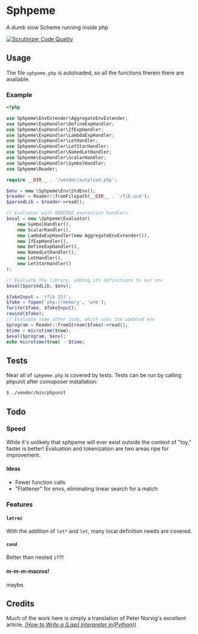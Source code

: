 # Sphpeme

A dumb slow Scheme running inside php

[![Scrutinizer Code
Quality](https://scrutinizer-ci.com/g/mattwellss/sphpeme/badges/quality-score.png?b=master)](https://scrutinizer-ci.com/g/mattwellss/sphpeme/?branch=master)

## Usage

The file `sphpeme.php` is autoloaded, so all the functions therein
there are available.

### Example

```php
<?php

use Sphpeme\EnvExtender\AggregateEnvExtender;
use Sphpeme\ExpHandler\DefineExpHandler;
use Sphpeme\ExpHandler\IfExpHandler;
use Sphpeme\ExpHandler\LambdaExpHandler;
use Sphpeme\ExpHandler\LetHandler;
use Sphpeme\ExpHandler\LetStarHandler;
use Sphpeme\ExpHandler\NamedLetHandler;
use Sphpeme\ExpHandler\ScalarHandler;
use Sphpeme\ExpHandler\SymbolHandler;
use Sphpeme\Reader;

require __DIR__ . '/vendor/autoload.php';

$env = new \Sphpeme\Env\StdEnv();
$reader = Reader::fromFilepath(__DIR__ . '/fib.scm');
$parsedLib = $reader->read();

// Evaluator with ORDERED expression handlers
$eval = new \Sphpeme\Evaluator(
    new SymbolHandler(),
    new ScalarHandler(),
    new LambdaExpHandler(new AggregateEnvExtender()),
    new IfExpHandler(),
    new DefineExpHandler(),
    new NamedLetHandler(),
    new LetHandler(),
    new LetStarHandler()
);

// Evaluate the library, adding its definitions to our env
$eval($parsedLib, $env);

$fakeInput = '(fib 15)';
$fake = fopen('php://memory', 'w+b');
fwrite($fake, $fakeInput);
rewind($fake);
// Evaluate some other code, which uses the updated env
$program = Reader::fromStream($fake)->read();
$time = microtime(true);
$eval($program, $env);
echo microtime(true) - $time;
```

## Tests

Near all of `sphpeme.php` is covered by tests. Tests can be run by
calling phpunit after comoposer installation:
```sh
$ ./vendor/bin/phpunit
```

## Todo

### Speed

While it's unlikely that sphpeme will ever exist outside the context
of "toy," faster is better! Evaluation and tokenization are two areas
ripe for improvement.

#### Ideas

 - Fewer function calls
 - "Flattener" for envs, eliminating linear search for a match

### Features

#### `letrec`

With the addition of `let*` and `let`, many local definition needs are
covered. 

#### `cond`

Better than nested `if`!!!

#### m-m-m-macros!

maybe.

## Credits

Much of the work here is simply a translation of Peter Norvig's
excellent article, [*(How to Write a (Lisp) Interpreter
in(Python))*](http://norvig.com/lispy.html)
